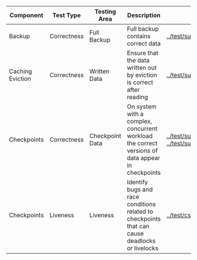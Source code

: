 |Component|Test Type|Testing Area|Description|Existing tests|
|---|---|---|---|---|
|Backup|Correctness|Full Backup|Full backup contains correct data|[../test/suite/test_backup01.py](../test/suite/test_backup01.py)
|Caching Eviction|Correctness|Written Data|Ensure that the data written out by eviction is correct after reading|[../test/suite/test_hs15.py](../test/suite/test_hs15.py)
|Checkpoints|Correctness|Checkpoint Data|On system with a complex, concurrent workload the correct versions of data appear in checkpoints|[../test/suite/test_checkpoint03.py](../test/suite/test_checkpoint03.py), [../test/suite/test_checkpoint02.py](../test/suite/test_checkpoint02.py)
|Checkpoints|Liveness|Liveness|Identify bugs and race conditions related to checkpoints that can cause deadlocks or livelocks|[../test/csuite/wt3363_checkpoint_op_races/main.c](../test/csuite/wt3363_checkpoint_op_races/main.c)
